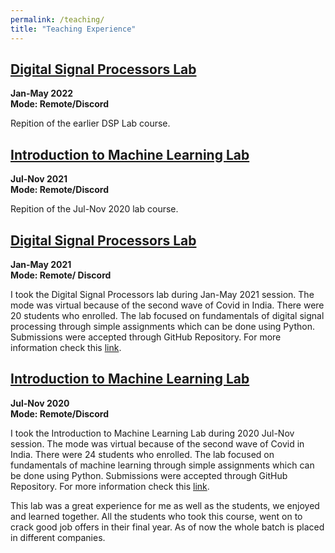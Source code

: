 ```yaml
---
permalink: /teaching/
title: "Teaching Experience"
---
```


## [Digital Signal Processors Lab]()<br>
<b>Jan-May 2022</b><br>
<b>Mode: Remote/Discord</b>

Repition of the earlier DSP Lab course.

## [Introduction to Machine Learning Lab]()<br>

<b>Jul-Nov 2021</b><br>
<b>Mode: Remote/Discord</b>

Repition of the Jul-Nov 2020 lab course.

## [Digital Signal Processors Lab]()<br>

<b>Jan-May 2021</b><br>
<b>Mode: Remote/ Discord</b>

I took the Digital Signal Processors lab during Jan-May 2021 session. The mode was virtual because of the second wave of Covid in India. There were 20 students who enrolled. The lab focused on fundamentals of digital signal processing through simple assignments which can be done using Python. Submissions were accepted through GitHub Repository. For more information check this [link](https://snehilsanyal.github.io/EE521/).

## [Introduction to Machine Learning Lab]()<br>

<b>Jul-Nov 2020</b><br>
<b>Mode: Remote/Discord</b>

I took the Introduction to Machine Learning Lab during 2020 Jul-Nov session. The mode was virtual because of the second wave of Covid in India. There were 24 students who enrolled. The lab focused on fundamentals of machine learning through simple assignments which can be done using Python. Submissions were accepted through GitHub Repository. For more information check this [link](https://snehilsanyal.github.io/EE524/).

This lab was a great experience for me as well as the students, we enjoyed and learned together. All the students who took this course, went on to crack good job offers in their final year. As of now the whole batch is placed in different companies.  
